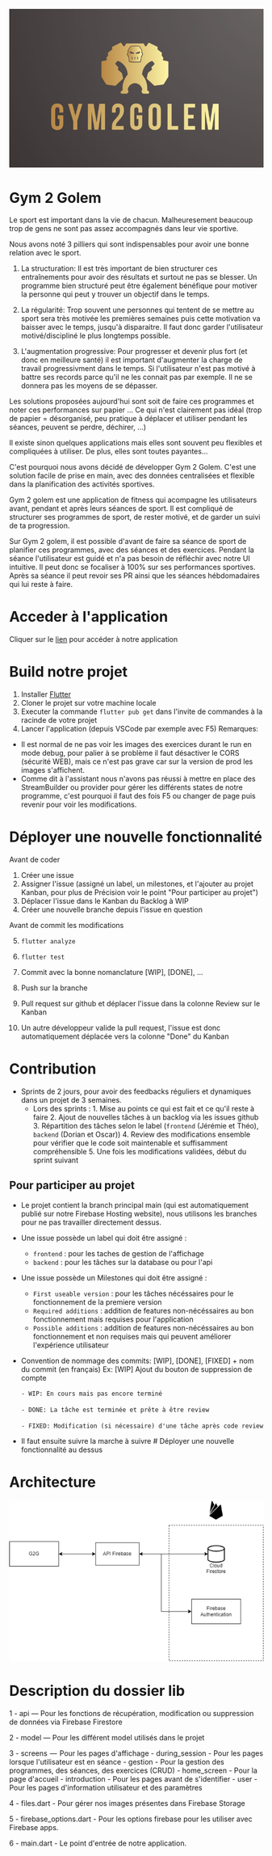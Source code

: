 ![](ressources/large.jpg)
# Gym 2 Golem

Le sport est important dans la vie de chacun. Malheuresement beaucoup trop de gens ne sont  pas assez accompagnés dans leur vie sportive. 

Nous avons noté 3 pilliers qui sont indispensables pour avoir une bonne relation avec le sport. 

1. La structuration: Il est très important de bien structurer ces entraînements pour avoir des résultats et surtout ne pas se blesser. 
Un programme bien structuré peut être également bénéfique pour motiver la personne qui peut y trouver un objectif dans le temps.

2. La régularité: Trop souvent une personnes qui tentent de se mettre au sport sera très motivée les premières semaines puis cette motivation va baisser avec le temps, jusqu'à disparaitre. Il faut donc garder l'utilisateur motivé/discipliné le plus longtemps possible.

3. L'augmentation progressive: Pour progresser et devenir plus fort (et donc en meilleure santé) il est important d'augmenter la charge de travail progressivment dans le temps. Si l'utilisateur n'est pas motivé à battre ses records parce qu'il ne les connait pas par exemple. Il ne se donnera pas les moyens de se dépasser.

Les solutions proposées aujourd'hui sont soit de faire ces programmes et noter ces performances sur papier ... 
Ce qui n'est clairement pas idéal (trop de papier = désorganisé, peu pratique à déplacer et utiliser pendant les séances, peuvent se perdre, déchirer, ...)

Il existe sinon quelques applications mais elles sont souvent peu flexibles et compliquées à utiliser. De plus, elles sont toutes payantes...

C'est pourquoi nous avons décidé de développer Gym 2 Golem. 
C'est une solution facile de prise en main, avec des données centralisées et flexible dans la planification des activités sportives. 

Gym 2 golem est une application de fitness qui acompagne les utilisateurs avant, pendant et après leurs séances de sport. 
Il est compliqué de structurer ses programmes de sport, de rester motivé, et de garder un suivi de ta progression. 

Sur Gym 2 golem, il est possible d'avant de faire sa séance de sport de planifier ces programmes, avec des séances et des exercices. 
Pendant la séance l'utilisateur est guidé et n'a pas besoin de réfléchir avec notre UI intuitive. Il peut donc se focaliser à 100% sur ses performances sportives.
Après sa séance il peut revoir ses PR ainsi que les séances hébdomadaires qui lui reste à faire.

# Acceder à l'application 
Cliquer sur le [lien](https://gilliozdorian.wixsite.com/gym2golem) pour accéder à notre application

# Build notre projet 
1. Installer [Flutter](https://docs.flutter.dev/get-started/install) 
2. Cloner le projet sur votre machine locale
3. Executer la commande ```flutter pub get``` dans l'invite de commandes à la racinde de votre projet
4. Lancer l'application (depuis VSCode par exemple avec F5)
Remarques:
- Il est normal de ne pas voir les images des exercices durant le run en mode debug, pour palier à se problème il faut désactiver le CORS (sécurité WEB), mais ce n'est pas grave car sur la version de prod les images s'affichent.
- Comme dit à l'assistant nous n'avons pas réussi à mettre en place des StreamBuilder ou provider pour gérer les différents states de notre programme, c'est pourquoi il faut des fois F5 ou changer de page puis revenir pour voir les modifications.

# Déployer une nouvelle fonctionnalité 
Avant de coder
1. Créer une issue
2. Assigner l'issue (assigné un label, un milestones, et l'ajouter au projet Kanban, pour plus de Précision voir le point "Pour participer au projet") 
3. Déplacer l'issue dans le Kanban du Backlog à WIP
4. Créer une nouvelle branche depuis l'issue en question

Avant de commit les modifications

5. ```flutter analyze```
 
6. ```flutter test```

7. Commit avec la bonne nomanclature [WIP], [DONE], ...
8. Push sur la branche
9. Pull request sur github et déplacer l'issue dans la colonne Review sur le Kanban 
10. Un autre développeur valide la pull request, l'issue est donc automatiquement déplacée vers la colonne "Done" du Kanban

# Contribution
- Sprints de 2 jours, pour avoir des feedbacks réguliers et dynamiques dans un projet de 3 semaines.
   - Lors des sprints : 
         1. Mise au points ce qui est fait et ce qu'il reste à faire
         2. Ajout de nouvelles tâches à un backlog via les issues github
         3. Répartition des tâches selon le label (```frontend``` (Jérémie et Théo), ```backend``` (Dorian et Oscar))
         4. Review des modifications ensemble pour vérifier que le code soit maintenable et suffisamment compréhensible
         5. Une fois les modifications validées, début du sprint suivant

## Pour participer au projet 
- Le projet contient la branch principal main (qui est automatiquement publié sur notre Firebase Hosting website), nous utilisons les branches pour ne pas travailler directement dessus. 

- Une issue possède un label qui doit être assigné : 
   - ```frontend``` : pour les taches de gestion de l'affichage
   - ```backend``` : pour les tâches sur la database ou pour l'api 

- Une issue possède un Milestones qui doit être assigné : 
   - ```First useable version``` : pour les tâches nécéssaires pour le fonctionnement de la premiere version 
   - ```Required additions``` : addition de features non-nécéssaires au bon fonctionnement mais requises pour l'application
   - ```Possible additions``` : addition de features non-nécéssaires au bon fonctionnement et non requises mais qui peuvent améliorer l'expérience utilisateur

- Convention de nommage des commits: [WIP], [DONE], [FIXED] + nom du commit (en français) 
      Ex: [WIP] Ajout du bouton de suppression de compte

      - WIP: En cours mais pas encore terminé

      - DONE: La tâche est terminée et prête à être review

      - FIXED: Modification (si nécessaire) d'une tâche après code review
      

- Il faut ensuite suivre la marche à suivre # Déployer une nouvelle fonctionnalité au dessus

# Architecture 

![](ressources/schema_pdg.png)

# Description du dossier lib 

1 - api — Pour les fonctions de récupération, modification ou suppression de données via Firebase Firestore

2 - model — Pour les différent model utilisés dans le projet

3 - screens  —  Pour les pages d'affichage 
      - during_session - Pour les pages lorsque l'utilisateur est en séance 
      - gestion - Pour la gestion des programmes, des séances, des exercices (CRUD)
      - home_screen - Pour la page d'accueil 
      - introduction - Pour les pages avant de s'identifier
      - user - Pour les pages d'information utilisateur et des paramètres
      
4 - files.dart - Pour gérer nos images présentes dans Firebase Storage

5 - firebase_options.dart - Pour les options firebase pour les utiliser avec Firebase apps.

6 - main.dart - Le point d'entrée de notre application.
